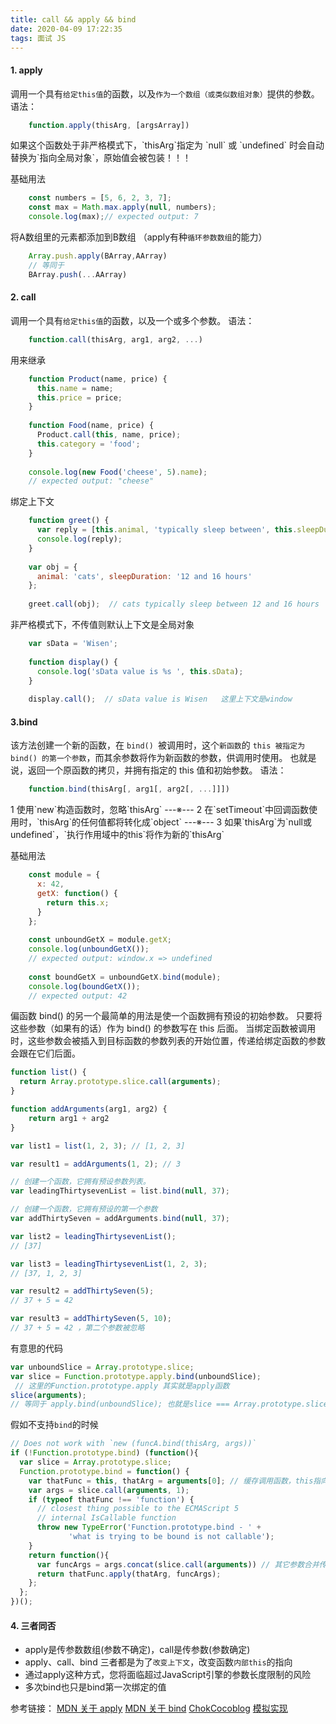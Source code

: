 ```yaml
---
title: call && apply && bind
date: 2020-04-09 17:22:35
tags: 面试 JS
---
```


#### 1. apply
调用一个具有`给定this值`的函数，以及`作为一个数组（或类似数组对象）`提供的参数。
语法：
```javascript
    function.apply(thisArg, [argsArray])
```

<div class="tip">
        如果这个函数处于非严格模式下，`thisArg`指定为 `null` 或 `undefined` 时会自动替换为`指向全局对象`，原始值会被包装！！！
</div>

 基础用法
```javascript
    const numbers = [5, 6, 2, 3, 7];
    const max = Math.max.apply(null, numbers);
    console.log(max);// expected output: 7
```

将A数组里的元素都添加到B数组 （apply有种`循环参数数组`的能力）
```javascript
    Array.push.apply(BArray,AArray)
    // 等同于
    BArray.push(...AArray)
```

#### 2. call
调用一个具有`给定this值`的函数，以及一个或多个参数。
语法：
```javascript
    function.call(thisArg, arg1, arg2, ...) 
```

用来继承
```javascript
    function Product(name, price) {
      this.name = name;
      this.price = price;
    }
    
    function Food(name, price) {
      Product.call(this, name, price);
      this.category = 'food';
    }
    
    console.log(new Food('cheese', 5).name);
    // expected output: "cheese"
```

绑定上下文
```javascript
    function greet() {
      var reply = [this.animal, 'typically sleep between', this.sleepDuration].join(' ');
      console.log(reply);
    }
    
    var obj = {
      animal: 'cats', sleepDuration: '12 and 16 hours'
    };
    
    greet.call(obj);  // cats typically sleep between 12 and 16 hours
```

非严格模式下，不传值则默认上下文是全局对象
```javascript
    var sData = 'Wisen';
    
    function display() {
      console.log('sData value is %s ', this.sData);
    }
    
    display.call();  // sData value is Wisen   这里上下文是window
```

#### 3.bind
该方法创建一个新的函数，在 `bind() `被调用时，这个`新函数`的 `this 被指定为 bind() 的第一个参数`，而其余参数将作为新函数的参数，供调用时使用。
也就是说，返回一个原函数的拷贝，并拥有指定的 this 值和初始参数。
语法：
```javascript
    function.bind(thisArg[, arg1[, arg2[, ...]]])
```

<div class="tip">
1 使用`new`构造函数时，忽略`thisArg` 
---※---
2 在`setTimeout`中回调函数使用时，`thisArg`的任何值都将转化成`object`
---※---
3 如果`thisArg`为`null或undefined`，`执行作用域中的this`将作为新的`thisArg`
</div> 


基础用法
```javascript
    const module = {
      x: 42,
      getX: function() {
        return this.x;
      }
    };
    
    const unboundGetX = module.getX;
    console.log(unboundGetX());
    // expected output: window.x => undefined
    
    const boundGetX = unboundGetX.bind(module);
    console.log(boundGetX());
    // expected output: 42
```

偏函数
bind() 的另一个最简单的用法是使一个函数拥有预设的初始参数。
只要将这些参数（如果有的话）作为 bind() 的参数写在 this 后面。
当绑定函数被调用时，这些参数会被插入到目标函数的参数列表的开始位置，传递给绑定函数的参数会跟在它们后面。
```javascript
function list() {
  return Array.prototype.slice.call(arguments);
}

function addArguments(arg1, arg2) {
    return arg1 + arg2
}

var list1 = list(1, 2, 3); // [1, 2, 3]

var result1 = addArguments(1, 2); // 3

// 创建一个函数，它拥有预设参数列表。
var leadingThirtysevenList = list.bind(null, 37);

// 创建一个函数，它拥有预设的第一个参数
var addThirtySeven = addArguments.bind(null, 37); 

var list2 = leadingThirtysevenList(); 
// [37]

var list3 = leadingThirtysevenList(1, 2, 3); 
// [37, 1, 2, 3]

var result2 = addThirtySeven(5); 
// 37 + 5 = 42 

var result3 = addThirtySeven(5, 10);
// 37 + 5 = 42 ，第二个参数被忽略
```

有意思的代码
```javascript
var unboundSlice = Array.prototype.slice;
var slice = Function.prototype.apply.bind(unboundSlice);
 // 这里的Function.prototype.apply 其实就是apply函数 
slice(arguments);
// 等同于 apply.bind(unboundSlice); 也就是slice === Array.prototype.slice
```


假如不支持`bind`的时候
```javascript
// Does not work with `new (funcA.bind(thisArg, args))`
if (!Function.prototype.bind) (function(){
  var slice = Array.prototype.slice;
  Function.prototype.bind = function() {
    var thatFunc = this, thatArg = arguments[0]; // 缓存调用函数，this指向，其它参数
    var args = slice.call(arguments, 1);
    if (typeof thatFunc !== 'function') {
      // closest thing possible to the ECMAScript 5
      // internal IsCallable function
      throw new TypeError('Function.prototype.bind - ' +
             'what is trying to be bound is not callable');
    }
    return function(){
      var funcArgs = args.concat(slice.call(arguments)) // 其它参数合并传入参数，并成统一的函参
      return thatFunc.apply(thatArg, funcArgs);
    };
  };
})();
```

#### 4. 三者同否
+ apply是传参数数组(参数不确定)，call是传参数(参数确定)
+ apply、call、bind 三者都是为了`改变上下文`，改变函数`内部this`的指向
+ 通过apply这种方式，您将面临超过JavaScript引擎的参数长度限制的风险
+ 多次bind也只是bind第一次绑定的值

参考链接：
[MDN 关于 apply](https://developer.mozilla.org/zh-CN/docs/Web/JavaScript/Reference/Global_Objects/Function/apply)
[MDN 关于 bind](https://developer.mozilla.org/zh-CN/docs/Web/JavaScript/Reference/Global_Objects/Function/bind)
[ChokCocoblog](https://www.cnblogs.com/coco1s/p/4833199.html)
[模拟实现](https://muyiy.cn/blog/3/3.3.html#call-%E5%92%8C-apply)